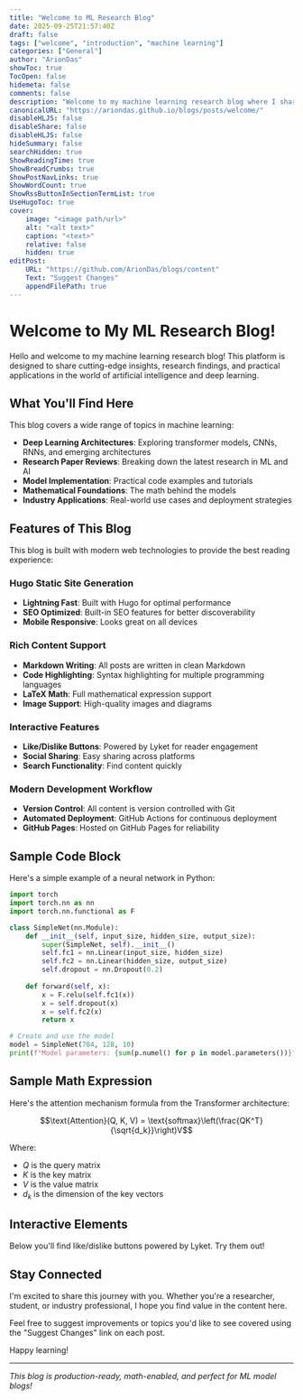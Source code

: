 ```yaml
---
title: "Welcome to ML Research Blog"
date: 2025-09-25T21:57:40Z
draft: false
tags: ["welcome", "introduction", "machine learning"]
categories: ["General"]
author: "ArionDas"
showToc: true
TocOpen: false
hidemeta: false
comments: false
description: "Welcome to my machine learning research blog where I share insights about deep learning, AI research, and model development."
canonicalURL: "https://ariondas.github.io/blogs/posts/welcome/"
disableHLJS: false
disableShare: false
disableHLJS: false
hideSummary: false
searchHidden: true
ShowReadingTime: true
ShowBreadCrumbs: true
ShowPostNavLinks: true
ShowWordCount: true
ShowRssButtonInSectionTermList: true
UseHugoToc: true
cover:
    image: "<image path/url>"
    alt: "<alt text>"
    caption: "<text>"
    relative: false
    hidden: true
editPost:
    URL: "https://github.com/ArionDas/blogs/content"
    Text: "Suggest Changes"
    appendFilePath: true
---
```


# Welcome to My ML Research Blog!

Hello and welcome to my machine learning research blog! This platform is designed to share cutting-edge insights, research findings, and practical applications in the world of artificial intelligence and deep learning.

## What You'll Find Here

This blog covers a wide range of topics in machine learning:

- **Deep Learning Architectures**: Exploring transformer models, CNNs, RNNs, and emerging architectures
- **Research Paper Reviews**: Breaking down the latest research in ML and AI
- **Model Implementation**: Practical code examples and tutorials
- **Mathematical Foundations**: The math behind the models
- **Industry Applications**: Real-world use cases and deployment strategies

## Features of This Blog

This blog is built with modern web technologies to provide the best reading experience:

### Hugo Static Site Generation
- **Lightning Fast**: Built with Hugo for optimal performance
- **SEO Optimized**: Built-in SEO features for better discoverability
- **Mobile Responsive**: Looks great on all devices

### Rich Content Support
- **Markdown Writing**: All posts are written in clean Markdown
- **Code Highlighting**: Syntax highlighting for multiple programming languages
- **LaTeX Math**: Full mathematical expression support
- **Image Support**: High-quality images and diagrams

### Interactive Features
- **Like/Dislike Buttons**: Powered by Lyket for reader engagement
- **Social Sharing**: Easy sharing across platforms
- **Search Functionality**: Find content quickly

### Modern Development Workflow
- **Version Control**: All content is version controlled with Git
- **Automated Deployment**: GitHub Actions for continuous deployment
- **GitHub Pages**: Hosted on GitHub Pages for reliability

## Sample Code Block

Here's a simple example of a neural network in Python:

```python
import torch
import torch.nn as nn
import torch.nn.functional as F

class SimpleNet(nn.Module):
    def __init__(self, input_size, hidden_size, output_size):
        super(SimpleNet, self).__init__()
        self.fc1 = nn.Linear(input_size, hidden_size)
        self.fc2 = nn.Linear(hidden_size, output_size)
        self.dropout = nn.Dropout(0.2)
        
    def forward(self, x):
        x = F.relu(self.fc1(x))
        x = self.dropout(x)
        x = self.fc2(x)
        return x

# Create and use the model
model = SimpleNet(784, 128, 10)
print(f"Model parameters: {sum(p.numel() for p in model.parameters())}")
```

## Sample Math Expression

Here's the attention mechanism formula from the Transformer architecture:

$$\text{Attention}(Q, K, V) = \text{softmax}\left(\frac{QK^T}{\sqrt{d_k}}\right)V$$

Where:
- $Q$ is the query matrix
- $K$ is the key matrix  
- $V$ is the value matrix
- $d_k$ is the dimension of the key vectors

## Interactive Elements

Below you'll find like/dislike buttons powered by Lyket. Try them out!

<div id="lyket-like-welcome"></div>

## Stay Connected

I'm excited to share this journey with you. Whether you're a researcher, student, or industry professional, I hope you find value in the content here.

Feel free to suggest improvements or topics you'd like to see covered using the "Suggest Changes" link on each post.

Happy learning!

---

*This blog is production-ready, math-enabled, and perfect for ML model blogs!*
